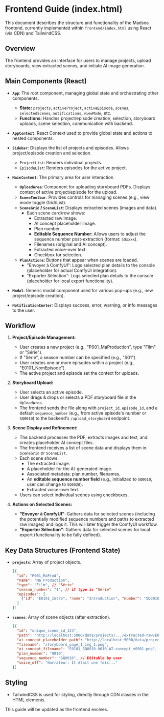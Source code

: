# Frontend Guide (index.html)

This document describes the structure and functionality of the Madsea frontend, currently implemented within `frontend/index.html` using React (via CDN) and TailwindCSS.

## Overview

The frontend provides an interface for users to manage projects, upload storyboards, view extracted scenes, and initiate AI image generation.

## Main Components (React)

- **`App`**: The root component, managing global state and orchestrating other components.
    - **State:** `projects`, `activeProject`, `activeEpisode`, `scenes`, `selectedScenes`, `notifications`, `viewMode`, etc.
    - **Functions:** Handles project/episode creation, selection, storyboard uploads, scene selection, communication with backend.

- **`AppContext`**: React Context used to provide global state and actions to nested components.

- **`Sidebar`**: Displays the list of projects and episodes. Allows project/episode creation and selection.
    - `ProjectList`: Renders individual projects.
    - `EpisodeList`: Renders episodes for the active project.

- **`MainContent`**: The primary area for user interaction.
    - **`UploadArea`**: Component for uploading storyboard PDFs. Displays context of active project/episode for the upload.
    - **`SceneToolbar`**: Provides controls for managing scenes (e.g., view mode toggle Grid/List).
    - **`SceneGrid` / `SceneList`**: Displays extracted scenes (images and data).
        - Each scene card/row shows:
            - Extracted raw image.
            - AI concept placeholder image.
            - Plan number.
            - **Editable Sequence Number:** Allows users to adjust the sequence number post-extraction (format: `SQxxxx`).
            - Filenames (original and AI concept).
            - Extracted voice-over text.
            - Checkbox for selection.
    - **`PlanActions`**: Buttons that appear when scenes are loaded.
        - "Envoyer à ComfyUI": Logs selected plan details to the console (placeholder for actual ComfyUI integration).
        - "Exporter Sélection": Logs selected plan details to the console (placeholder for local export functionality).

- **`Modal`**: Generic modal component used for various pop-ups (e.g., new project/episode creation).

- **`NotificationCenter`**: Displays success, error, warning, or info messages to the user.

## Workflow

1.  **Project/Episode Management:**
    *   User creates a new project (e.g., "P001_MaProduction", type "Film" or "Série").
    *   If "Série", a season number can be specified (e.g., "S01").
    *   User creates one or more episodes within a project (e.g., "E0101_NomEpisode").
    *   The active project and episode set the context for uploads.

2.  **Storyboard Upload:**
    *   User selects an active episode.
    *   User drags & drops or selects a PDF storyboard file in the `UploadArea`.
    *   The frontend sends the file along with `project_id`, `episode_id`, and a default `sequence_number` (e.g., from active episode's number or `SQ0010`) to the backend's `/upload_storyboard` endpoint.

3.  **Scene Display and Refinement:**
    *   The backend processes the PDF, extracts images and text, and creates placeholder AI concept files.
    *   The frontend receives a list of scene data and displays them in `SceneGrid` or `SceneList`.
    *   Each scene shows:
        *   The extracted image.
        *   A placeholder for the AI-generated image.
        *   Associated metadata: plan number, filenames.
        *   An **editable sequence number field** (e.g., initialized to `SQ0010`, user can change to `SQ0020`).
        *   Extracted voice-over text.
    *   Users can select individual scenes using checkboxes.

4.  **Actions on Selected Scenes:**
    *   **"Envoyer à ComfyUI"**: Gathers data for selected scenes (including the potentially modified sequence numbers and paths to extracted raw images) and logs it. This will later trigger the ComfyUI workflow.
    *   **"Exporter Sélection"**: Gathers data for selected scenes for local export (functionality to be fully defined).

## Key Data Structures (Frontend State)

-   **`projects`**: Array of project objects.
    ```json
    [{
      "id": "P001_MaProd", 
      "name": "Ma Production", 
      "type": "Film", // "Série"
      "season_number": "1", // if type is "Série"
      "episodes": [
        {"id": "E0101_Intro", "name": "Introduction", "number": "SQ0010"} 
      ]
    }]
    ```
-   **`scenes`**: Array of scene objects (after extraction).
    ```json
    [{
      "id": "unique_scene_id_123", 
      "path": "http://localhost:5000/data/projects/.../extracted-raw/E0101_SQ0010-0010_extracted-raw_v0001.png",
      "ai_concept_placeholder_path": "http://localhost:5000/data/projects/.../AI-concept/E0101_SQ0010-0010_AI-concept_v0001.png",
      "filename": "storyboard_page_1_img_1.png",
      "ai_concept_filename": "E0101_SQ0010-0010_AI-concept_v0001.png",
      "plan_number": "0010",
      "sequence_number": "SQ0010", // Editable by user
      "voice_off": "Narrateur: Il était une fois..."
    }]
    ```

## Styling

-   TailwindCSS is used for styling, directly through CDN classes in the HTML elements.

This guide will be updated as the frontend evolves.